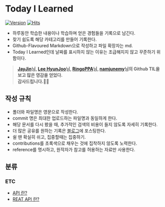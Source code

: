 # Today I Learned

[![Version](https://img.shields.io/badge/version-2024.1.29-red.svg)](./CHANGELOG) [![Hits](https://hits.seeyoufarm.com/api/count/incr/badge.svg?url=https%3A%2F%2Fgithub.com%2FMinchae128%2FTIL&count_bg=%2379C83D&title_bg=%23555555&icon=&icon_color=%23E7E7E7&title=hits&edge_flat=false)](https://hits.seeyoufarm.com)

* 하루동안 학습한 내용이나 학습하며 얻은 경험들을 기록으로 남긴다.
* 찾기 쉽도록 해당 카테고리를 만들어 기록한다.
* Github-Flavoured Markdown으로 작성하고 파일 확장자는 md.
* Today I Learned인데 날짜를 표시하지 않는 이유는 조급해지지 않고 꾸준하기 위함이다.

>**[JayJin](https://github.com/milooy)님, [Lee HyunJoo](https://wayhome25.github.io/)님, [RingoPPA](https://github.com/ksu3101)님, [namjunemy](https://github.com/namjunemy)님의 Github TIL을 보고 많은 영감을 얻었다.**<br>
**감사드립니다.🙇‍♀**


  ## 작성 규칙

* 폴더와 파일명은 영문으로 작성한다.
* commit 명은 최대한 업로드하는 파일명과 동일하게 한다.
* 해당 문서를 다시 봤을 때, 추가적인 검색의 비용이 들지 않도록 자세히 기록한다.
* 더 많은 공유를 원하는 기록은 [블로그](https://record-minchae.tistory.com/)에 포스팅한다.
* 쉴 땐 확실히 쉬고, 집중할때는 집중하기.
* contributions를 초록색으로 채우는 것에 집착하지 않도록 노력한다.
* reference를 명시하고, 원작자가 참고를 허용하는 자료만 사용한다.


## 분류
### ETC
* [API 란?](https://github.com/Minchae128/TIL/blob/main/ETC/API.md)
* [REAT API 란?](https://github.com/Minchae128/TIL/blob/main/ETC/REST_API.md)
